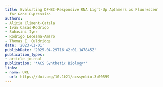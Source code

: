 ```yaml
---
title: Evaluating DFHBI-Responsive RNA Light-Up Aptamers as Fluorescent Reporters
  for Gene Expression
authors:
- Alicia Climent-Catala
- Iván Casas‐Rodrigo
- Suhasini Iyer
- Rodrigo Ledesma‐Amaro
- Thomas E. Ouldridge
date: '2023-01-01'
publishDate: '2025-04-29T16:42:01.147845Z'
publication_types:
- article-journal
publication: '*ACS Synthetic Biology*'
links:
- name: URL
  url: https://doi.org/10.1021/acssynbio.3c00599
---
```

